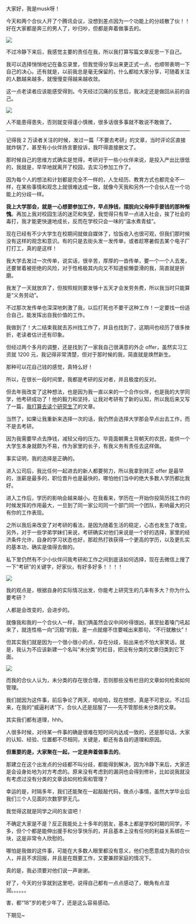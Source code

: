 大家好，我是musk呀！

今天和两个合伙人开了个腾讯会议，没想到差点因为一个功能上的分歧散了伙！！好在大家都是奔三的男人了，吵归吵，但都是奔着做事去的。

![](http://cdn.tobebetterjavaer.com/tobebetterjavaer/images/xianliaolaoke/chadiansanhuo-1.png)

不过冷静下来后，我感觉主要的责任在我，所以我打算写篇文章反思一下自己。

我可以选择悄悄地记在备忘录里，但我觉得分享出来更正式一点，也顺带表明一下自己的决心。还有就是，以前我总是毫无保留的，什么都给大家分享，可随着关注的人数越来越多，就慢慢变得越来越收敛。

这一点老读者应该能感受得到。今天经过沉痛的反思后，我决定还是做回从前的自己。

![](http://cdn.tobebetterjavaer.com/tobebetterjavaer/images/xianliaolaoke/chadiansanhuo-2.png)

人不能患得患失，否则就变得谨小慎微，很多话很多事就不敢说不敢做了。

-----

记得我 2 万读者关注的时候，发过一篇「不要去考研」的文章，当时评论区直接就炸锅了，甚至有小伙伴扬言要投诉，我吓得直接删文了。

那时候自己的思维方式确实是觉得，考研对于一些小伙伴来说，是投入产出比很低的，我就是，早早地就离开了校园，去实习参加工作了。

因为每个人的想法和计划都是完全不一样的，人生经历、教育方式也都完全不一样，在某些事情和观念上就很难达成一致，就像今天我和另外一个合伙人在一个功能上的分歧一样。

**我上大学那会，就是一心想要参加工作，早点挣钱，摆脱向父母伸手要钱的那种惭愧**。再加上我对校园生活的迷茫和失望，我觉得只有早一点进入社会，挨了社会的毒打，我才能更快速地成长，反而在学校只会一味的“温水煮青蛙”。

现在已经有不少大学生在校期间就做自媒体了，恰饭收入也很可观，但我们那时候没有这样的观念和意识。有的只是去街头发一发传单，或者趁寒暑假去某个电子厂打打工，真的是这样！

我大学去发过一次传单，说实话，很辛苦，厚厚的一沓传单，要一个一个人去发，还要冒着被拒绝的风险，对于性格极其内向又不知道偷懒耍滑的我，简直就是折磨。

我发了一天就放弃了，但按照规则要发够十五天才会发劳务费，所以我当时只能算是“义务劳动”。

不过那次发传单也深深地刺激了我，以后打死也不要干这种工作！一定要找一份适合自己，能发挥出自我价值的工作。

我做到了！大二结束我就去苏州找工作了，并且也找到了，这期间也经历了很多挫折，老读者估计还有印象。

但经过两个多月的调整，还是找到了一家我自己很满意的外企 offer，虽然实习工资就 1200 元，我记得非常清楚，但对于那时候的我，简直就是焕然新生。

那种可以花自己钱的感觉，真特么好！

所以，在很长一段时间里，我都是考研的反对者，并且极度的反对。

但去年我改变了这种想法，也是因为我一直以来的一个合作伙伴，也是我的大学同学，他考研成功了！他的毅力和坚持，让我对考研有了新的认知，所以我后来又写了一篇，[我打算去读个研究生了](https://mp.weixin.qq.com/s/eKJIxcwOdykHza4AMRoiTw)的文章。

当然了，如果让我重新来选择一次的话，我仍然会选择大学那会早点出去工作，而不是去考研。

因为我需要早点去挣钱，减轻父母的压力。毕竟面朝黄土背朝天的农民，能供一个大学生本身就颇为不易，作为家里的长子，有我义务有责任去这样做。

事实证明，我的选择是正确的。

进入公司后，我比任何一起进去的新人都要努力，所以我拿到转正 offer 是最早的，涨薪是最多的，职位晋升也是最快的，哪怕他们当中的绝大多数人学历都比我好。

进入工作后，学历的影响会越来越小。在我看来，学历在一开始你投简历找工作的时候发挥的作用最大，一旦到了同一家公司同一个部门同一个团队，影响最大的只有你的工作表现。

之所以我后来改变了对考研的看法，是因为随着生活的稳定，心态也发生了改变。另外，对于一些学弟学妹们来说，考研确实对他们来说是一个好的选择，家里的经济条件允许，自身的学习状态也好，那趁热打铁获得一个更高的学历，以及更扎实的基本功，确实是值得去做的。

私下里仍然有不少小伙伴问我考研和工作之间到底该如何选择，现在去微信上搜了一下“考研”的关键字，好家伙，有好多好多！！！！

![](http://cdn.tobebetterjavaer.com/tobebetterjavaer/images/xianliaolaoke/chadiansanhuo-3.png)

我的观点是，根据自身的实际情况出发，你能考上研究生的几率有多大？你为什么要考研？

人都是会改变的，会进步的。

就像我和我的一个合伙人一样，我们俩虽然会议中间吵得很凶，甚至扯着嗓门吼起来了，就连性格一向“沉稳”的我，差一点就绷不住要喊出来那句，“不行就散伙”！

但其实我们就是因为一个很小很小的点，存在分歧，贴出来也不怕大家笑话，就是，我认为不应该新建一个名叫“未分类”的栏目，把没有分类的文章归类到它下面。

![](http://cdn.tobebetterjavaer.com/tobebetterjavaer/images/xianliaolaoke/chadiansanhuo-4.png)

而我的合伙人认为，未分类的存在很合理，否则那些没有栏目的文章如何检索如何管理。

我们就因为这件事，前后争论了两天，哈哈哈，现在想想，真是不可思议。不过后来，在我的“威逼利诱”下，合伙人还是屈服了——先不管那些未分类的文章。

其实我们都有道理，hhh。

人很多时候，对待某一件事的确是很难在短时间内达成一致的，还是那句话，大家的认知、经验、位置都不尽相同，关键是，都还有各自的道理和原因。

**但重要的是，大家聚在一起，一定是奔着做事去的**。

那建立在这个出发点的分歧都不叫分歧，都能得到解决，因为冷静下来后，大家还是会设身处地为对方考虑的。原来没有考虑到的漏洞也会得到修补，比如说我就没有考虑过没有分类的文章该如何检索和管理？

幸运的是，时隔多年，我们还能聚在一起敲敲代码，做点小事情，虽然大学毕业后我们三个人见面的次数寥寥无几。

我觉得这就是同学之间的友谊吧！

不确定大家是不是？反正我能处上十多年的朋友，基本上都是学校时期的同学，不多，但个个都是能伸出援手和分享快乐的，并且基本上没有任何的利益关系绑在一块，这是非常令人欣慰的。

哪怕是我做的这件事，可能在大多数人眼里都没有意义，他们也愿意成为我的合伙人，并且不求回报，并且是在既要工作，又要兼顾家庭的情况下。

真的是，我必须要对他们说一声谢谢。

好了，今天的分享就到这里吧，说得自己都有一点点感动了，眼角有点湿润。。。。。。

害，都“18”岁的老少年了，还是这么容易感动。

下期见~









